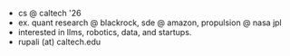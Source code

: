 - cs @ caltech '26
- ex. quant research @ blackrock, sde @ amazon, propulsion @ nasa jpl
- interested in llms, robotics, data, and startups.
- rupali (at) caltech.edu
